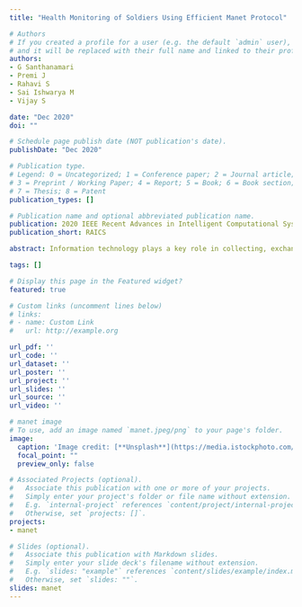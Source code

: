 ```yaml
---
title: "Health Monitoring of Soldiers Using Efficient Manet Protocol"

# Authors
# If you created a profile for a user (e.g. the default `admin` user), write the username (folder name) here 
# and it will be replaced with their full name and linked to their profile.
authors:
- G Santhanamari
- Premi J
- Rahavi S
- Sai Ishwarya M
- Vijay S

date: "Dec 2020"
doi: ""

# Schedule page publish date (NOT publication's date).
publishDate: "Dec 2020"

# Publication type.
# Legend: 0 = Uncategorized; 1 = Conference paper; 2 = Journal article;
# 3 = Preprint / Working Paper; 4 = Report; 5 = Book; 6 = Book section;
# 7 = Thesis; 8 = Patent
publication_types: []

# Publication name and optional abbreviated publication name.
publication: 2020 IEEE Recent Advances in Intelligent Computational Systems
publication_short: RAICS

abstract: Information technology plays a key role in collecting, exchanging, and processing information from the disaster-prone areas like war field and international borders. One such significant role is to monitor the health condition of the soldiers in the war field remotely to ensure their safety. The data transmission in these areas is not reliable over wired connections. This paper focuses on designing a health monitoring system which transmits the data such as health parameters of soldiers like temperature, pulse rate, blood oxygen level and Electro Cardio Gram (ECG) over a Mobile Ad hoc Network (MANET) with an efficient routing protocol through nRF24L01 to the control room. The efficient protocol is identified by comparing the different MANET protocols simulated using OMNET++. The body parameters are sensed using different bio-sensors attached to soldiers' body and the data is transmitted to the control room through the mobile nodes in the route (i.e., the soldiers' nodes act as mobile nodes to transfer the data). Since the sensed body parameters are transmitted via offline, it ensures secure communication. The proposed system is also provided with an SOS (Signal on ship) facility, to alert the control room during an emergency via cloud service.

tags: []

# Display this page in the Featured widget?
featured: true

# Custom links (uncomment lines below)
# links:
# - name: Custom Link
#   url: http://example.org

url_pdf: ''
url_code: ''
url_dataset: ''
url_poster: ''
url_project: ''
url_slides: ''
url_source: ''
url_video: ''

# manet image
# To use, add an image named `manet.jpeg/png` to your page's folder. 
image:
  caption: 'Image credit: [**Unsplash**](https://media.istockphoto.com/photos/social-network-concept-picture-id1286694373?s=612x612)'
  focal_point: ""
  preview_only: false

# Associated Projects (optional).
#   Associate this publication with one or more of your projects.
#   Simply enter your project's folder or file name without extension.
#   E.g. `internal-project` references `content/project/internal-project/index.md`.
#   Otherwise, set `projects: []`.
projects:
- manet

# Slides (optional).
#   Associate this publication with Markdown slides.
#   Simply enter your slide deck's filename without extension.
#   E.g. `slides: "example"` references `content/slides/example/index.md`.
#   Otherwise, set `slides: ""`.
slides: manet
---
```

